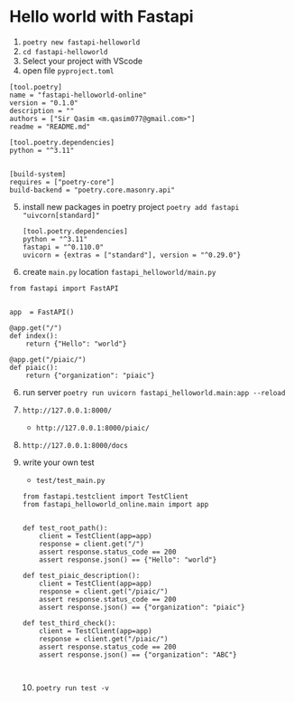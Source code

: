 # Hello world with Fastapi
1. `poetry new fastapi-helloworld`
2. `cd fastapi-helloworld`
3. Select your project with VScode
4. open file `pyproject.toml`
```
[tool.poetry]
name = "fastapi-helloworld-online"
version = "0.1.0"
description = ""
authors = ["Sir Qasim <m.qasim077@gmail.com>"]
readme = "README.md"

[tool.poetry.dependencies]
python = "^3.11"


[build-system]
requires = ["poetry-core"]
build-backend = "poetry.core.masonry.api"
```
5. install new packages in poetry project
    `poetry add fastapi "uivcorn[standard]"`
    ```
    [tool.poetry.dependencies]
    python = "^3.11"
    fastapi = "^0.110.0"
    uvicorn = {extras = ["standard"], version = "^0.29.0"}
    ```

5. create `main.py` location `fastapi_helloworld/main.py`
```
from fastapi import FastAPI


app  = FastAPI()

@app.get("/")
def index():
    return {"Hello": "world"}

@app.get("/piaic/")
def piaic():
    return {"organization": "piaic"}

```
6. run server
    `poetry run uvicorn fastapi_helloworld.main:app --reload`

7. `http://127.0.0.1:8000/`
    * `http://127.0.0.1:8000/piaic/`
8. `http://127.0.0.1:8000/docs`

9. write your own test
    * `test/test_main.py`
    ```
    from fastapi.testclient import TestClient
    from fastapi_helloworld_online.main import app


    def test_root_path():
        client = TestClient(app=app)
        response = client.get("/")
        assert response.status_code == 200
        assert response.json() == {"Hello": "world"}

    def test_piaic_description():
        client = TestClient(app=app)
        response = client.get("/piaic/")
        assert response.status_code == 200
        assert response.json() == {"organization": "piaic"}

    def test_third_check():
        client = TestClient(app=app)
        response = client.get("/piaic/")
        assert response.status_code == 200
        assert response.json() == {"organization": "ABC"}



    ```

    10. `poetry run test -v`